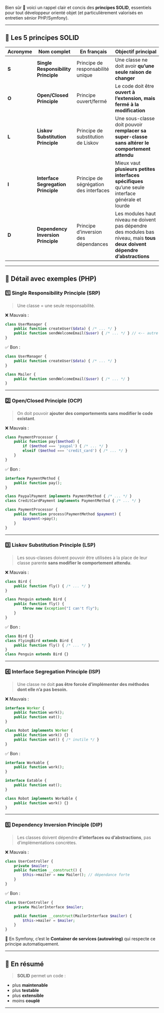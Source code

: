 Bien sûr 💪 voici un rappel clair et concis des **principes SOLID**, essentiels pour tout développeur orienté objet (et particulièrement valorisés en entretien sénior PHP/Symfony).

---

## 🧱 Les 5 principes SOLID

| Acronyme | Nom complet                         | En français                            | Objectif principal                                                                                                         |
| -------- | ----------------------------------- | -------------------------------------- | -------------------------------------------------------------------------------------------------------------------------- |
| **S**    | **Single Responsibility Principle** | Principe de responsabilité unique      | Une classe ne doit avoir **qu’une seule raison de changer**                                                                |
| **O**    | **Open/Closed Principle**           | Principe ouvert/fermé                  | Le code doit être **ouvert à l’extension, mais fermé à la modification**                                                   |
| **L**    | **Liskov Substitution Principle**   | Principe de substitution de Liskov     | Une sous-classe doit pouvoir **remplacer sa super-classe sans altérer le comportement attendu**                            |
| **I**    | **Interface Segregation Principle** | Principe de ségrégation des interfaces | Mieux vaut **plusieurs petites interfaces spécifiques** qu’une seule interface générale et lourde                          |
| **D**    | **Dependency Inversion Principle**  | Principe d’inversion des dépendances   | Les modules haut niveau ne doivent pas dépendre des modules bas niveau, mais **tous deux doivent dépendre d’abstractions** |

---

## 🧩 Détail avec exemples (PHP)

### 1️⃣ **Single Responsibility Principle (SRP)**

> Une classe = une seule responsabilité.

❌ Mauvais :

```php
class UserManager {
    public function createUser($data) { /* ... */ }
    public function sendWelcomeEmail($user) { /* ... */ } // <-- autre responsabilité
}
```

✅ Bon :

```php
class UserManager {
    public function createUser($data) { /* ... */ }
}

class Mailer {
    public function sendWelcomeEmail($user) { /* ... */ }
}
```

---

### 2️⃣ **Open/Closed Principle (OCP)**

> On doit pouvoir **ajouter des comportements sans modifier le code existant**.

❌ Mauvais :

```php
class PaymentProcessor {
    public function pay($method) {
        if ($method === 'paypal') { /* ... */ }
        elseif ($method === 'credit_card') { /* ... */ }
    }
}
```

✅ Bon :

```php
interface PaymentMethod {
    public function pay();
}

class PaypalPayment implements PaymentMethod { /* ... */ }
class CreditCardPayment implements PaymentMethod { /* ... */ }

class PaymentProcessor {
    public function process(PaymentMethod $payment) {
        $payment->pay();
    }
}
```

---

### 3️⃣ **Liskov Substitution Principle (LSP)**

> Les sous-classes doivent pouvoir être utilisées à la place de leur classe parente **sans modifier le comportement attendu**.

❌ Mauvais :

```php
class Bird {
    public function fly() { /* ... */ }
}

class Penguin extends Bird {
    public function fly() {
        throw new Exception("I can't fly");
    }
}
```

✅ Bon :

```php
class Bird {}
class FlyingBird extends Bird {
    public function fly() { /* ... */ }
}
class Penguin extends Bird {}
```

---

### 4️⃣ **Interface Segregation Principle (ISP)**

> Une classe ne doit **pas être forcée d’implémenter des méthodes dont elle n’a pas besoin.**

❌ Mauvais :

```php
interface Worker {
    public function work();
    public function eat();
}

class Robot implements Worker {
    public function work() {}
    public function eat() { /* inutile */ }
}
```

✅ Bon :

```php
interface Workable {
    public function work();
}

interface Eatable {
    public function eat();
}

class Robot implements Workable {
    public function work() {}
}
```

---

### 5️⃣ **Dependency Inversion Principle (DIP)**

> Les classes doivent dépendre **d’interfaces ou d’abstractions**, pas d’implémentations concrètes.

❌ Mauvais :

```php
class UserController {
    private $mailer;
    public function __construct() {
        $this->mailer = new Mailer(); // dépendance forte
    }
}
```

✅ Bon :

```php
class UserController {
    private MailerInterface $mailer;

    public function __construct(MailerInterface $mailer) {
        $this->mailer = $mailer;
    }
}
```

🧠 En Symfony, c’est le **Container de services (autowiring)** qui respecte ce principe automatiquement.

---

## 🎯 En résumé

> **SOLID** permet un code :

* plus **maintenable**
* plus **testable**
* plus **extensible**
* moins **couplé**

---
